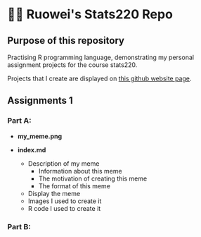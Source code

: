 # :woman_technologist: Ruowei's Stats220 Repo

## Purpose of this repository

Practising R programming language, demonstrating my personal assignment projects for the course stats220.

Projects that I create are displayed on [this github website page](https://ruowei-li.github.io/stats220/).

## Assignments 1
### Part A:
* **my_meme.png**

* **index.md**
    + Description of my meme  
      - Information about this meme  
      - The motivation of creating this meme  
      - The format of this meme   
    + Display the meme
    + Images I used to create it
    + R code I used to create it

### Part B:
